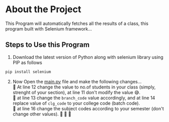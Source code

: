 # About the Project
This Program will automatically fetches all the results of a class, this program built with Selenium framework...

## Steps to Use this Program
1. Download the latest version of Python along with selenium library using PIP as follows
```python
pip install selenium
```
2. Now Open the [main.py](https://github.com/PavanTheHacker55/SBETET_MARKS_FETCHER/blob/main/main.py) file and make the following changes... <br>
   🔰 At line 12 change the value to no.of students in your class (simply, strenght of your section), at line 11 don't modify the value 😅. </br>
   🔰 at line 13 change the ```branch_code``` value accordingly, and at line 14 replace value of ```clg_code``` to your college code (batch code). </br>
   🔰 at line 16 change the subject codes according to your semester (don't change other values).
   🔰
   🔰
   🔰 
